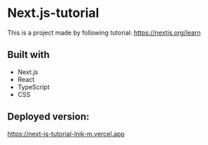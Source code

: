 # Next.js-tutorial 
This is a project made by following tutorial: https://nextjs.org/learn

## Built with
* Next.js
* React
* TypeScript
* CSS

## Deployed version:
https://next-js-tutorial-lnik-m.vercel.app
